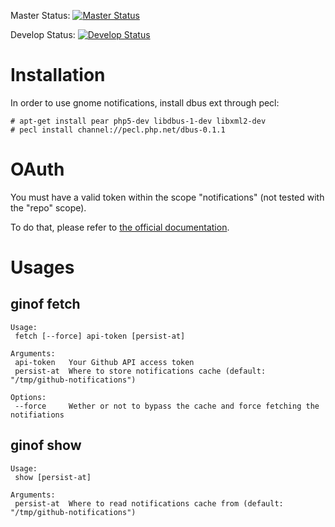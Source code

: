 Master Status: [![Master Status](https://secure.travis-ci.org/gquemener/github-notification-fetcher.png?branch=master)](https://travis-ci.org/gquemener/github-notification-fetcher)

Develop Status: [![Develop Status](https://secure.travis-ci.org/gquemener/github-notification-fetcher.png?branch=develop)](https://travis-ci.org/gquemener/github-notification-fetcher)

# Installation

In order to use gnome notifications, install dbus ext through pecl:
```
# apt-get install pear php5-dev libdbus-1-dev libxml2-dev
# pecl install channel://pecl.php.net/dbus-0.1.1
```

# OAuth

You must have a valid token within the scope "notifications" (not tested with the "repo" scope).

To do that, please refer to [the official documentation](http://developer.github.com/v3/oauth/#create-a-new-authorization).

# Usages
## ginof fetch
```shell
Usage:
 fetch [--force] api-token [persist-at]

Arguments:
 api-token   Your Github API access token
 persist-at  Where to store notifications cache (default: "/tmp/github-notifications")

Options:
 --force     Wether or not to bypass the cache and force fetching the notifiations
```

## ginof show
```shell
Usage:
 show [persist-at]

Arguments:
 persist-at  Where to read notifications cache from (default: "/tmp/github-notifications")
```

